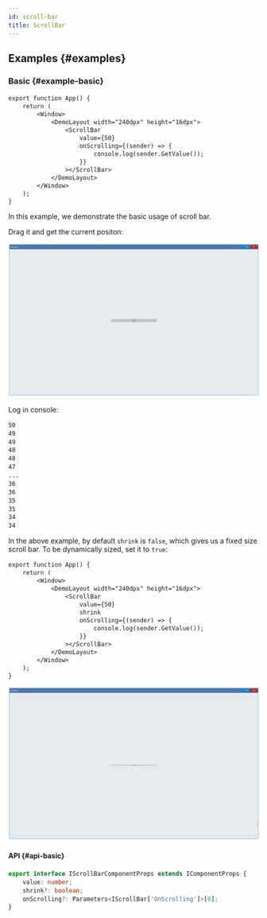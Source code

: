 ```yaml
---
id: scroll-bar
title: ScrollBar
---
```


## Examples {#examples}

### Basic {#example-basic}

```tsx
export function App() {
    return (
        <Window>
            <DemoLayout width="240dpx" height="16dpx">
                <ScrollBar
                    value={50}
                    onScrolling={(sender) => {
                        console.log(sender.GetValue());
                    }}
                ></ScrollBar>
            </DemoLayout>
        </Window>
    );
}
```

In this example, we demonstrate the basic usage of scroll bar.

Drag it and get the current positon:

![scroll bar basic](./assets/scroll-bar-basic.gif)

Log in console:

```bash
50
49
49
48
48
47
...
36
36
35
35
34
34
```

In the above example, by default `shrink` is `false`, which gives us a fixed size scroll bar. To be dynamically sized, set it to `true`:

```tsx {7}
export function App() {
    return (
        <Window>
            <DemoLayout width="240dpx" height="16dpx">
                <ScrollBar
                    value={50}
                    shrink
                    onScrolling={(sender) => {
                        console.log(sender.GetValue());
                    }}
                ></ScrollBar>
            </DemoLayout>
        </Window>
    );
}
```

![scroll bar shrink](./assets/scroll-bar-shrink.gif)

#### API {#api-basic}

```ts
export interface IScrollBarComponentProps extends IComponentProps {
    value: number;
    shrink?: boolean;
    onScrolling?: Parameters<IScrollBar['OnScrolling']>[0];
}
```
